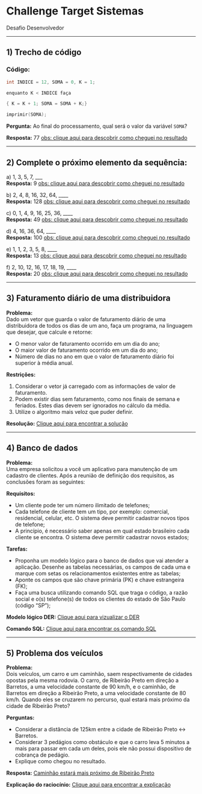 # Challenge Target Sistemas
Desafio Desenvolvedor

---

## 1) Trecho de código

### Código:
```c
int INDICE = 12, SOMA = 0, K = 1;

enquanto K < INDICE faça

{ K = K + 1; SOMA = SOMA + K;}

imprimir(SOMA);
```

**Pergunta:** Ao final do processamento, qual será o valor da variável `SOMA`?

**Resposta:** 77 [obs: clique aqui para descobrir como cheguei no resultado](/challenge01/challenge-01.js)

---

## 2) Complete o próximo elemento da sequência:

a) 1, 3, 5, 7, ___  
**Resposta:** 9 [obs: clique aqui para descobrir como cheguei no resultado](/challenge02/challenge-02.txt)

b) 2, 4, 8, 16, 32, 64, ____  
**Resposta:** 128 [obs: clique aqui para descobrir como cheguei no resultado](/challenge02/challenge-02.txt)

c) 0, 1, 4, 9, 16, 25, 36, ____  
**Resposta:** 49 [obs: clique aqui para descobrir como cheguei no resultado](/challenge02/challenge-02.txt)

d) 4, 16, 36, 64, ____  
**Resposta:** 100 [obs: clique aqui para descobrir como cheguei no resultado](/challenge02/challenge-02.txt)

e) 1, 1, 2, 3, 5, 8, ____  
**Resposta:** 13 [obs: clique aqui para descobrir como cheguei no resultado](/challenge02/challenge-02.txt)

f) 2, 10, 12, 16, 17, 18, 19, ____  
**Resposta:** 20 [obs: clique aqui para descobrir como cheguei no resultado](/challenge02/challenge-02.txt)

---

## 3) Faturamento diário de uma distribuidora

**Problema:**  
Dado um vetor que guarda o valor de faturamento diário de uma distribuidora de todos os dias de um ano, faça um programa, na linguagem que desejar, que calcule e retorne:
- O menor valor de faturamento ocorrido em um dia do ano;
- O maior valor de faturamento ocorrido em um dia do ano;
- Número de dias no ano em que o valor de faturamento diário foi superior à média anual.

**Restrições:**  
1. Considerar o vetor já carregado com as informações de valor de faturamento.
2. Podem existir dias sem faturamento, como nos finais de semana e feriados. Estes dias devem ser ignorados no cálculo da média.
3. Utilize o algoritmo mais veloz que puder definir.

**Resolução:** [Clique aqui para encontrar a solução](/challenge03/challenge-03.js)

---

## 4) Banco de dados

**Problema:**  
Uma empresa solicitou a você um aplicativo para manutenção de um cadastro de clientes. Após a reunião de definição dos requisitos, as conclusões foram as seguintes:

**Requisitos:**
- Um cliente pode ter um número ilimitado de telefones;
- Cada telefone de cliente tem um tipo, por exemplo: comercial, residencial, celular, etc. O sistema deve permitir cadastrar novos tipos de telefone;
- A princípio, é necessário saber apenas em qual estado brasileiro cada cliente se encontra. O sistema deve permitir cadastrar novos estados;
  
**Tarefas:**  
- Proponha um modelo lógico para o banco de dados que vai atender a aplicação. Desenhe as tabelas necessárias, os campos de cada uma e marque com setas os relacionamentos existentes entre as tabelas;
- Aponte os campos que são chave primária (PK) e chave estrangeira (FK);
- Faça uma busca utilizando comando SQL que traga o código, a razão social e o(s) telefone(s) de todos os clientes do estado de São Paulo (código “SP”);

**Modelo lógico DER:** [Clique aqui para vizualizar o DER](/challenge04/DER-targetsistemas.png)

**Comando SQL:** [Clique aqui para encontrar os comando SQL](/challenge04/challenge-04.sql)

---

## 5) Problema dos veículos

**Problema:**  
Dois veículos, um carro e um caminhão, saem respectivamente de cidades opostas pela mesma rodovia. O carro, de Ribeirão Preto em direção a Barretos, a uma velocidade constante de 90 km/h, e o caminhão, de Barretos em direção a Ribeirão Preto, a uma velocidade constante de 80 km/h. Quando eles se cruzarem no percurso, qual estará mais próximo da cidade de Ribeirão Preto?

**Perguntas:**  
- Considerar a distância de 125km entre a cidade de Ribeirão Preto <-> Barretos.
- Considerar 3 pedágios como obstáculo e que o carro leva 5 minutos a mais para passar em cada um deles, pois ele não possui dispositivo de cobrança de pedágio.
- Explique como chegou no resultado.

**Resposta:** [Caminhão estará mais próximo de Ribeirão Preto](/challenge05/challenge-05.md)

**Explicação do raciocínio:** [Clique aqui para encontrar a explicação](/challenge05/challenge-05.md)